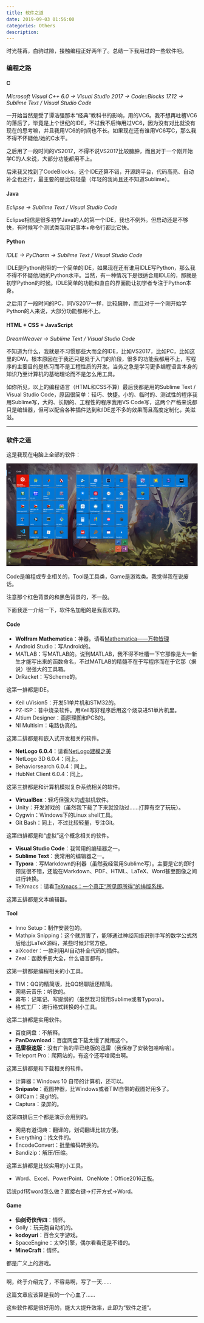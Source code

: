 ```yaml
---
title: 软件之道
date: 2019-09-03 01:56:00
categories: Others
description: 
---
```


时光荏苒，白驹过隙，接触编程正好两年了。总结一下我用过的一些软件吧。

### 编程之路

#### C

*Microsoft Visual C++ 6.0 -> Visual Studio 2017 -> Code::Blocks 17.12 -> Sublime Text / Visual Studio Code*

一开始当然是受了谭浩强那本“经典”教科书的影响，用的VC6。我不想再吐槽VC6的落后了，毕竟是上个世纪的IDE，不过我不后悔用过VC6，因为没有对比就没有现在的思考嘛，并且我用VC6的时间也不长。如果现在还有谁用VC6写C，那么我不得不怀疑他/她的C水平。

之后用了一段时间的VS2017，不得不说VS2017比较臃肿，而且对于一个刚开始学C的人来说，大部分功能都用不上。

后来我又找到了CodeBlocks，这个IDE还算不错，开源跨平台，代码高亮、自动补全也还行，最主要的是比较轻量（年轻的我尚且还不知道Sublime）。

#### Java

*Eclipse -> Sublime Text / Visual Studio Code*

Eclipse相信是很多初学Java的人的第一个IDE，我也不例外。但启动还是不够快，有时候写个测试类我用记事本+命令行都比它快。

#### Python

*IDLE -> PyCharm -> Sublime Text / Visual Studio Code*

IDLE是Python附带的一个简单的IDE，如果现在还有谁用IDLE写Python，那么我不得不怀疑他/她的Python水平。当然，有一种情况下是很适合用IDLE的，那就是初学Python的时候。IDLE简单的功能和直白的界面能让初学者专注于Python本身。

之后用了一段时间的PC，同VS2017一样，比较臃肿，而且对于一个刚开始学Python的人来说，大部分功能都用不上。

#### HTML + CSS + JavaScript

*DreamWeaver -> Sublime Text / Visual Studio Code*

不知道为什么，我就是不习惯那些大而全的IDE，比如VS2017，比如PC，比如这里的DW。根本原因在于我还只是处于入门的阶段，很多的功能我都用不上，写程序的主要目的是练习而不是工程性质的开发。当务之急是学习更多编程语言本身的知识乃至计算机的基础理论而不是怎么用工具。

如你所见，以上的编程语言（HTML和CSS不算）最后我都是用的Sublime Text / Visual Studio Code，原因很简单：轻巧、快捷。小的、临时的、测试性的程序我用Sublime写，大的、长期的、工程性的程序我用VS Code写，这两个严格来说都只是编辑器，但可以配合各种插件达到和IDE差不多的效果而且高度定制化，美滋滋。

---

### 软件之道

这是我现在电脑上全部的软件：

![](软件之道/1.png)

Code是编程或专业相关的，Tool是工具类，Game是游戏类。我觉得我在说废话。

注意那个红色背景的和黑色背景的，不一般。

下面我逐一介绍一下，软件名加粗的是我喜欢的。

#### Code

- **Wolfram Mathematica**：神器。请看[Mathematica——万物皆理](https://chen-qingyu.github.io/2019/05/08/Mathematica——万物皆理/)
- Android Studio：写Android的。
- MATLAB：写MATLAB的。说到MATLAB，我不得不吐槽一下它那像是大一新生才能写出来的函数命名，不过MATLAB的精髓不在于写程序而在于它那（据说）很强大的工具箱。
- DrRacket：写Scheme的。

这第一排都是IDE。

- Keil uVision5：开发51单片机和STM32的。
- PZ-ISP：普中烧录软件。用Keil写好程序后用这个烧录进51单片机里。
- Altium Designer：画原理图和PCB的。
- NI Multisim：电路仿真的。

这第二排都是和嵌入式开发相关的软件。

- **NetLogo 6.0.4**：请看[NetLogo建模之美](https://chen-qingyu.github.io/2019/08/08/NetLogo建模之美/)
- NetLogo 3D 6.0.4：同上。
- Behaviorsearch 6.0.4：同上。
- HubNet Client 6.0.4：同上。

这第三排都是和计算机模拟复杂系统相关的软件。

- **VirtualBox**：轻巧但强大的虚拟机软件。
- Unity：开发游戏的（虽然我下载了下来就没动过……打算有空了玩玩）。
- Cygwin：Windows下的Linux shell工具。
- Git Bash：同上，不过比较轻量，专注Git。

这第四排都是和“虚拟”这个概念相关的软件。

- **Visual Studio Code**：我常用的编辑器之一。
- **Sublime Text**：我常用的编辑器之一。
- **Typora**：写Markdown的利器（虽然我经常用Sublime写）。主要是它的即时预览很不错，还能在Markdown、PDF、HTML、LaTeX、Word甚至图像之间进行转换。
- TeXmacs：请看[TeXmacs：一个真正“所见即所得”的排版系统](http://www.yinwang.org/blog-cn/2012/09/18/texmacs)。

这第五排都是文本编辑器。

#### Tool

- Inno Setup：制作安装包的。
- Mathpix Snipping：这个就厉害了，能够通过神经网络识别手写的数学公式然后给出LaTeX源码，某些时候非常方便。
- aiXcoder：一款利用AI自动补全代码的插件。
- Zeal：函数手册大全，什么语言都有。

这第一排都是编程相关的小工具。

- TIM：QQ的精简版，比QQ轻聊版还精简。
- 网易云音乐：听歌的。
- 幕布：记笔记、写提纲的（虽然我习惯用Sublime或者Typora）。
- 格式工厂：进行格式转换的小工具。

这第二排都是实用软件。

- 百度网盘：不解释。
- **PanDownload**：百度网盘下载太慢了就用这个。
- **迅雷极速版**：没有广告的早已绝版的迅雷（我保存了安装包哈哈哈）。
- Teleport Pro：爬网站的，有这个还写啥爬虫啊。

这第三排都是和下载相关的软件。

- 计算器：Windows 10 自带的计算机，还可以。
- **Snipaste**：截图神器，比Windows或者TIM自带的截图好用多了。
- GifCam：录gif的。
- Captura：录屏的。

这第四排后三个都是演示会用到的。

- 网易有道词典：翻译的，划词翻译比较方便。
- Everything：找文件的。
- EncodeConvert：批量编码转换的。
- Bandizip：解压/压缩。

这第五排都是比较实用的小工具。

- Word、Excel、PowerPoint、OneNote：Office2016正版。

话说pdf转word怎么做？直接右键->打开方式->Word。

#### Game

- **仙剑奇侠传四**：情怀。
- Golly：玩元胞自动机的。
- **kodoyuri**：百合文字游戏。
- SpaceEngine：太空引擎，偶尔看看还是不错的。
- **MineCraft**：情怀。

都是广义上的游戏。

---

啊，终于介绍完了，不容易啊，写了一天……

这篇文章应该算是我的一个心血了……

这些软件都是很好用的，能大大提升效率，此即为“软件之道”。

---
